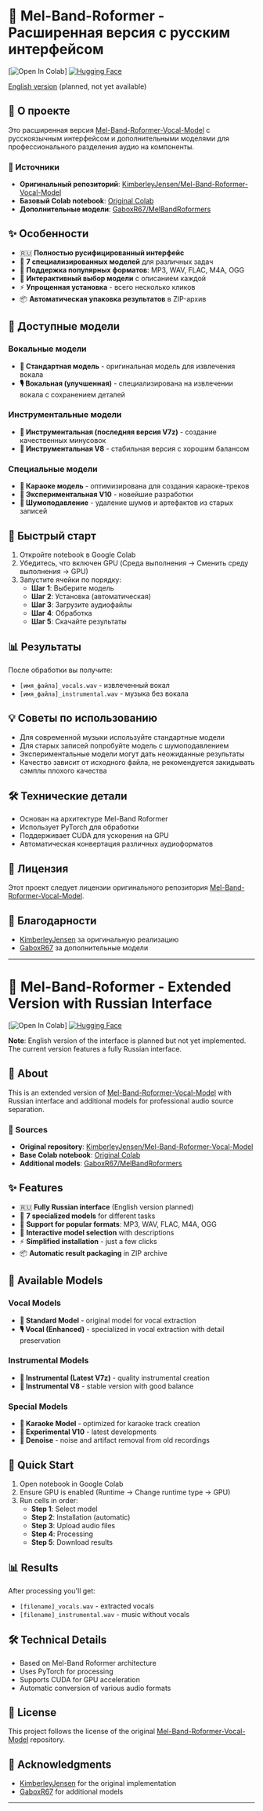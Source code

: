 # 🎵 Mel-Band-Roformer - Расширенная версия с русским интерфейсом

[![Open In Colab](https://colab.research.google.com/github/chmyrega/MelBandRoformer_UserFriendly-Colab/blob/main/MelBandRoformer_UserFriendly_Colab.ipynb)]
[![Hugging Face](https://img.shields.io/badge/%F0%9F%A4%97%20Hugging%20Face-Models-blue)](https://huggingface.co/GaboxR67/MelBandRoformers)

[English version](#english-version) (planned, not yet available)

## 📖 О проекте

Это расширенная версия [Mel-Band-Roformer-Vocal-Model](https://github.com/KimberleyJensen/Mel-Band-Roformer-Vocal-Model) с русскоязычным интерфейсом и дополнительными моделями для профессионального разделения аудио на компоненты.

### 🔗 Источники
- **Оригинальный репозиторий**: [KimberleyJensen/Mel-Band-Roformer-Vocal-Model](https://github.com/KimberleyJensen/Mel-Band-Roformer-Vocal-Model)
- **Базовый Colab notebook**: [Original Colab](https://colab.research.google.com/drive/1tyP3ZgcD443d4Q3ly7LcS3toJroLO5o1)
- **Дополнительные модели**: [GaboxR67/MelBandRoformers](https://huggingface.co/GaboxR67/MelBandRoformers/tree/main/melbandroformers)

## ✨ Особенности

- 🇷🇺 **Полностью русифицированный интерфейс**
- 🎯 **7 специализированных моделей** для различных задач
- 📁 **Поддержка популярных форматов**: MP3, WAV, FLAC, M4A, OGG
- 🎨 **Интерактивный выбор модели** с описанием каждой
- ⚡ **Упрощенная установка** - всего несколько кликов
- 📦 **Автоматическая упаковка результатов** в ZIP-архив

## 🤖 Доступные модели

### Вокальные модели
- **🎤 Стандартная модель** - оригинальная модель для извлечения вокала
- **🎙️ Вокальная (улучшенная)** - специализирована на извлечении вокала с сохранением деталей

### Инструментальные модели  
- **🎸 Инструментальная (последняя версия V7z)** - создание качественных минусовок
- **🎹 Инструментальная V8** - стабильная версия с хорошим балансом

### Специальные модели
- **🎤 Караоке модель** - оптимизирована для создания караоке-треков
- **🧪 Экспериментальная V10** - новейшие разработки
- **🎵 Шумоподавление** - удаление шумов и артефактов из старых записей

## 🚀 Быстрый старт

1. Откройте notebook в Google Colab
2. Убедитесь, что включен GPU (Среда выполнения → Сменить среду выполнения → GPU)
3. Запустите ячейки по порядку:
   - **Шаг 1**: Выберите модель
   - **Шаг 2**: Установка (автоматическая)
   - **Шаг 3**: Загрузите аудиофайлы
   - **Шаг 4**: Обработка
   - **Шаг 5**: Скачайте результаты

## 📊 Результаты

После обработки вы получите:
- `[имя_файла]_vocals.wav` - извлеченный вокал
- `[имя_файла]_instrumental.wav` - музыка без вокала

## 💡 Советы по использованию

- Для современной музыки используйте стандартные модели
- Для старых записей попробуйте модель с шумоподавлением  
- Экспериментальные модели могут дать неожиданные результаты
- Качество зависит от исходного файла, не рекомендуется закидывать сэмплы плохого качества

## 🛠️ Технические детали

- Основан на архитектуре Mel-Band Roformer
- Использует PyTorch для обработки
- Поддерживает CUDA для ускорения на GPU
- Автоматическая конвертация различных аудиоформатов

## 📝 Лицензия

Этот проект следует лицензии оригинального репозитория [Mel-Band-Roformer-Vocal-Model](https://github.com/KimberleyJensen/Mel-Band-Roformer-Vocal-Model).

## 🤝 Благодарности

- [KimberleyJensen](https://github.com/KimberleyJensen) за оригинальную реализацию
- [GaboxR67](https://huggingface.co/GaboxR67) за дополнительные модели

---

<a name="english-version"></a>

# 🎵 Mel-Band-Roformer - Extended Version with Russian Interface

[![Open In Colab](https://colab.research.google.com/github/chmyrega/MelBandRoformer_UserFriendly-Colab/blob/main/MelBandRoformer_UserFriendly_Colab.ipynb)]
[![Hugging Face](https://img.shields.io/badge/%F0%9F%A4%97%20Hugging%20Face-Models-blue)](https://huggingface.co/GaboxR67/MelBandRoformers)

**Note**: English version of the interface is planned but not yet implemented. The current version features a fully Russian interface.

## 📖 About

This is an extended version of [Mel-Band-Roformer-Vocal-Model](https://github.com/KimberleyJensen/Mel-Band-Roformer-Vocal-Model) with Russian interface and additional models for professional audio source separation.

### 🔗 Sources
- **Original repository**: [KimberleyJensen/Mel-Band-Roformer-Vocal-Model](https://github.com/KimberleyJensen/Mel-Band-Roformer-Vocal-Model)
- **Base Colab notebook**: [Original Colab](https://colab.research.google.com/drive/1tyP3ZgcD443d4Q3ly7LcS3toJroLO5o1)
- **Additional models**: [GaboxR67/MelBandRoformers](https://huggingface.co/GaboxR67/MelBandRoformers/tree/main/melbandroformers)

## ✨ Features

- 🇷🇺 **Fully Russian interface** (English version planned)
- 🎯 **7 specialized models** for different tasks
- 📁 **Support for popular formats**: MP3, WAV, FLAC, M4A, OGG
- 🎨 **Interactive model selection** with descriptions
- ⚡ **Simplified installation** - just a few clicks
- 📦 **Automatic result packaging** in ZIP archive

## 🤖 Available Models

### Vocal Models
- **🎤 Standard Model** - original model for vocal extraction
- **🎙️ Vocal (Enhanced)** - specialized in vocal extraction with detail preservation

### Instrumental Models
- **🎸 Instrumental (Latest V7z)** - quality instrumental creation
- **🎹 Instrumental V8** - stable version with good balance

### Special Models
- **🎤 Karaoke Model** - optimized for karaoke track creation
- **🧪 Experimental V10** - latest developments
- **🎵 Denoise** - noise and artifact removal from old recordings

## 🚀 Quick Start

1. Open notebook in Google Colab
2. Ensure GPU is enabled (Runtime → Change runtime type → GPU)
3. Run cells in order:
   - **Step 1**: Select model
   - **Step 2**: Installation (automatic)
   - **Step 3**: Upload audio files
   - **Step 4**: Processing
   - **Step 5**: Download results

## 📊 Results

After processing you'll get:
- `[filename]_vocals.wav` - extracted vocals
- `[filename]_instrumental.wav` - music without vocals

## 🛠️ Technical Details

- Based on Mel-Band Roformer architecture
- Uses PyTorch for processing
- Supports CUDA for GPU acceleration
- Automatic conversion of various audio formats

## 📝 License

This project follows the license of the original [Mel-Band-Roformer-Vocal-Model](https://github.com/KimberleyJensen/Mel-Band-Roformer-Vocal-Model) repository.

## 🤝 Acknowledgments

- [KimberleyJensen](https://github.com/KimberleyJensen) for the original implementation
- [GaboxR67](https://huggingface.co/GaboxR67) for additional models

---
